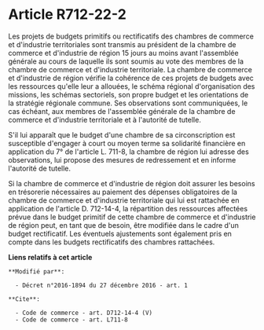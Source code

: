 # Article R712-22-2

Les projets de budgets primitifs ou rectificatifs des chambres de commerce et d'industrie territoriales sont transmis au
président de la chambre de commerce et d'industrie de région 15 jours au moins avant l'assemblée générale au cours de
laquelle ils sont soumis au vote des membres de la chambre de commerce et d'industrie territoriale. La chambre de commerce et
d'industrie de région vérifie la cohérence de ces projets de budgets avec les ressources qu'elle leur a allouées, le schéma
régional d'organisation des missions, les schémas sectoriels, son propre budget et les orientations de la stratégie régionale
commune. Ses observations sont communiquées, le cas échéant, aux membres de l'assemblée générale de la chambre de commerce et
d'industrie territoriale et à l'autorité de tutelle. 

S'il lui apparaît que le budget d'une chambre de sa circonscription est susceptible d'engager à court ou moyen terme sa
solidarité financière en application du 7° de l'article L. 711-8, la chambre de région lui adresse des observations, lui
propose des mesures de redressement et en informe l'autorité de tutelle. 

Si la chambre de commerce et d'industrie de région doit assurer les besoins en trésorerie nécessaires au paiement des
dépenses obligatoires de la chambre de commerce et d'industrie territoriale qui lui est rattachée en application de l'article
D. 712-14-4, la répartition des ressources affectées prévue dans le budget primitif de cette chambre de commerce et
d'industrie de région peut, en tant que de besoin, être modifiée dans le cadre d'un budget rectificatif. Les éventuels
ajustements sont également pris en compte dans les budgets rectificatifs des chambres rattachées.

**Liens relatifs à cet article**

	**Modifié par**:

	  - Décret n°2016-1894 du 27 décembre 2016 - art. 1

	**Cite**:

	  - Code de commerce - art. D712-14-4 (V)
	  - Code de commerce - art. L711-8
